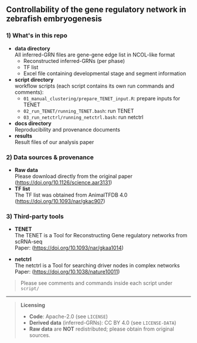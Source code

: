 ## Controllability of the gene regulatory network in zebrafish embryogenesis 

### 1) What's in this repo
- **data directory**  
	All inferred-GRN files are gene-gene edge list in NCOL-like format  
	- Reconstructed inferred-GRNs (per phase)  
	- TF list  
	- Excel file containing developmental stage and segment information    
- **script directory**  
	workflow scripts (each script contains its own run commands and comments):  
	- `01_manual_clustering/prepare_TENET_input.R`: prepare inputs for TENET  
	- `02_run_TENET/running_TENET.bash`: run TENET  
	- `03_run_netctrl/running_netctrl.bash`: run netctrl  
- **docs directory**  
	Reproducibility and provenance documents
- **results**  
	Result files of our analysis paper  

### 2) Data sources & provenance
- **Raw data**  
	Please download directly from the original paper (https://doi.org/10.1126/science.aar3131)
- **TF list**  
	The TF list was obtained from AnimalTFDB 4.0 (https://doi.org/10.1093/nar/gkac907)

### 3) Third-party tools
- **TENET**  
	The TENET is a Tool for Reconstructing Gene regulatory networks from scRNA-seq   
	Paper: (https://doi.org/10.1093/nar/gkaa1014)
	
- **netctrl**  
	The netctrl is a Tool for searching driver nodes in complex networks   
	Paper: (https://doi.org/10.1038/nature10011)

> Please see comments and commands inside each script under `script/`

---

> **Licensing**  
> - **Code**: Apache-2.0 (see `LICENSE`)  
> - **Derived data** (inferred-GRNs): CC BY 4.0 (see `LICENSE-DATA`)  
> - **Raw data** are **NOT** redistributed; please obtain from original sources.
